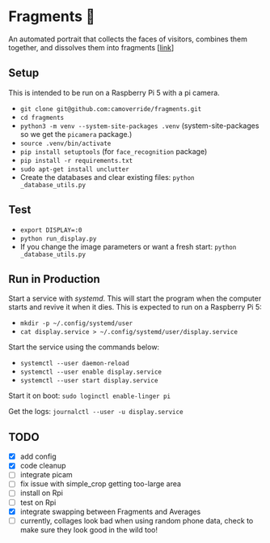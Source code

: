 # Fragments 🧩

An automated portrait that collects the faces of visitors, combines them together, and
dissolves them into fragments [[link](https://smith.cam/fragments.html)]


## Setup

This is intended to be run on a Raspberry Pi 5 with a pi camera.

- `git clone git@github.com:camoverride/fragments.git`
- `cd fragments`
- `python3 -m venv --system-site-packages .venv` (system-site-packages so we get the `picamera` package.)
- `source .venv/bin/activate`
- `pip install setuptools` (for `face_recognition` package)
- `pip install -r requirements.txt`
- `sudo apt-get install unclutter`
- Create the databases and clear existing files: `python _database_utils.py`


## Test

- `export DISPLAY=:0`
- `python run_display.py`
- If you change the image parameters or want a fresh start: `python _database_utils.py`


## Run in Production

Start a service with *systemd*. This will start the program when the computer starts and revive it when it dies. This is expected to run on a Raspberry Pi 5:

- `mkdir -p ~/.config/systemd/user`
- `cat display.service > ~/.config/systemd/user/display.service`

Start the service using the commands below:

- `systemctl --user daemon-reload`
- `systemctl --user enable display.service`
- `systemctl --user start display.service`

Start it on boot: `sudo loginctl enable-linger pi`

Get the logs: `journalctl --user -u display.service`

## TODO

- [X] add config
- [X] code cleanup
- [ ] integrate picam
- [ ] fix issue with simple_crop getting too-large area
- [ ] install on Rpi
- [ ] test on Rpi
- [X] integrate swapping between Fragments and Averages
- [ ] currently, collages look bad when using random phone data, check to make sure they look good in the wild too!
